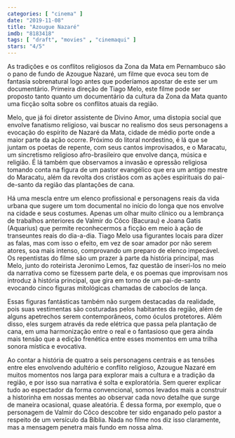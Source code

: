 ```yaml
---
categories: [ "cinema" ]
date: "2019-11-08"
title: "Azougue Nazaré"
imdb: "8183418"
tags: [ "draft", "movies" , "cinemaqui" ]
stars: "4/5"
---
```

As tradições e os conflitos religiosos da Zona da Mata em Pernambuco são o pano de fundo de Azougue Nazaré, um filme que evoca seu tom de fantasia sobrenatural logo antes que poderíamos apostar de este ser um documentário. Primeira direção de Tiago Melo, este filme pode ser proposto tanto quanto um documentário da cultura da Zona da Mata quanto uma ficção solta sobre os conflitos atuais da região.

Melo, que já foi diretor assistente de Divino Amor, uma distopia social que envolve fanatismo religioso, vai buscar no realismo dos seus personagens a evocação do espírito de Nazaré da Mata, cidade de médio porte onde a maior parte da ação ocorre. Próximo do litoral nordestino, é lá que se juntam os poetas de repente, com seus cantos improvisados, e o Maracatu, um sincretismo religioso afro-brasileiro que envolve dança, música e religião. É lá também que observamos a invasão e opressão religiosa tomando conta na figura de um pastor evangélico que era um antigo mestre do Maracatu, além da revolta dos cristãos com as ações espirituais do pai-de-santo da região das plantações de cana.

Há uma mescla entre um elenco profissional e personagens reais da vida urbana que sugere um tom documental no início do longa que nos envolve na cidade e seus costumes. Apenas um olhar muito clínico ou a lembrança de trabalhos anteriores de Valmir do Côco (Bacurau) e Joana Gatis (Aquarius) que permite reconhecermos a ficção em meio à ação de transeuntes reais do dia-a-dia. Tiago Melo usa figurantes locais para dizer as falas, mas com isso o efeito, em vez de soar amador por não serem atores, soa mais intenso, comprovando um preparo de elenco impecável. Os repentistas do filme são um prazer à parte da história principal, mas Melo, junto do roteirista Jeronimo Lemos, faz questão de inseri-los no meio da narrativa como se fizessem parte dela, e os poemas que improvisam nos introduz à história principal, que gira em torno de um pai-de-santo evocando cinco figuras mitológicas chamadas de caboclos de lança.

Essas figuras fantásticas também não surgem destacadas da realidade, pois suas vestimentas são costuradas pelos habitantes da região, além de alguns apetrechos serem contemporâneos, como óculos protetores. Além disso, eles surgem através da rede elétrica que passa pela plantação de cana, em uma harmonização entre o real e o fantasioso que gera ainda mais tensão que a edição frenética entre esses momentos em uma trilha sonora mística e evocativa.

Ao contar a história de quatro a seis personagens centrais e as tensões entre eles envolvendo adultério e conflito religioso, Azougue Nazaré em muitos momentos nos larga para explorar mais a cultura e a tradição da região, e por isso sua narrativa é solta e exploratória. Sem querer explicar tudo ao espectador da forma convencional, somos levados mais a construir a historinha em nossas mentes ao observar cada novo detalhe que surge de maneira ocasional, quase aleatória. É dessa forma, por exemplo, que o personagem de Valmir do Côco descobre ter sido enganado pelo pastor a respeito de um versículo da Bíblia. Nada no filme nos diz isso claramente, mas a mensagem penetra mais fundo em nossa alma.

